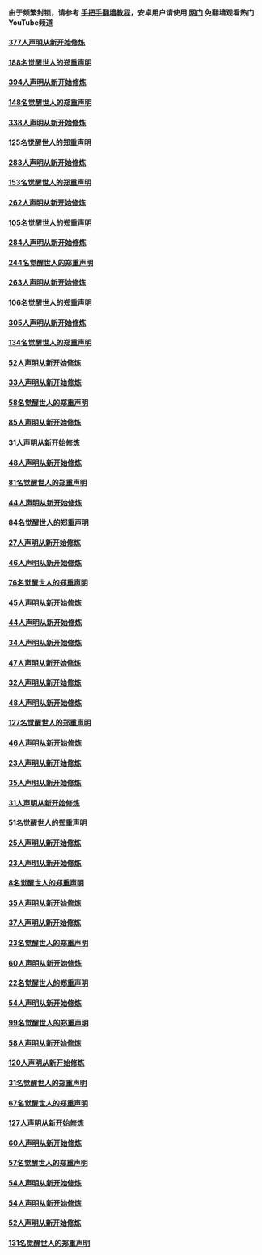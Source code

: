 #### 由于频繁封锁，请参考 [手把手翻墙教程](https://github.com/gfw-breaker/guides/wiki/)，安卓用户请使用 [网门](https://github.com/gfw-breaker/nogfw/blob/master/dl.md?t=05131401) 免翻墙观看热门YouTube频道 

#### [377人声明从新开始修炼](../pages/91/424867.md?t=05131401) 

#### [188名觉醒世人的郑重声明](../pages/91/424866.md?t=05131401) 

#### [394人声明从新开始修炼](../pages/91/423914.md?t=05131401) 

#### [148名觉醒世人的郑重声明](../pages/91/423913.md?t=05131401) 

#### [338人声明从新开始修炼](../pages/91/423540.md?t=05131401) 

#### [125名觉醒世人的郑重声明](../pages/91/423539.md?t=05131401) 

#### [283人声明从新开始修炼](../pages/91/423296.md?t=05131401) 

#### [153名觉醒世人的郑重声明](../pages/91/423295.md?t=05131401) 

#### [262人声明从新开始修炼](../pages/91/423004.md?t=05131401) 

#### [105名觉醒世人的郑重声明](../pages/91/423003.md?t=05131401) 

#### [284人声明从新开始修炼](../pages/91/422707.md?t=05131401) 

#### [244名觉醒世人的郑重声明](../pages/91/422706.md?t=05131401) 

#### [263人声明从新开始修炼](../pages/91/422553.md?t=05131401) 

#### [106名觉醒世人的郑重声明](../pages/91/422552.md?t=05131401) 

#### [305人声明从新开始修炼](../pages/91/422153.md?t=05131401) 

#### [134名觉醒世人的郑重声明](../pages/91/422152.md?t=05131401) 

#### [52人声明从新开始修炼](../pages/91/421846.md?t=05131401) 

#### [33人声明从新开始修炼](../pages/91/421804.md?t=05131401) 

#### [58名觉醒世人的郑重声明](../pages/91/421845.md?t=05131401) 

#### [85人声明从新开始修炼](../pages/91/421769.md?t=05131401) 

#### [31人声明从新开始修炼](../pages/91/421763.md?t=05131401) 

#### [48人声明从新开始修炼](../pages/91/421605.md?t=05131401) 

#### [81名觉醒世人的郑重声明](../pages/91/421656.md?t=05131401) 

#### [44人声明从新开始修炼](../pages/91/421544.md?t=05131401) 

#### [84名觉醒世人的郑重声明](../pages/91/421543.md?t=05131401) 

#### [27人声明从新开始修炼](../pages/91/421465.md?t=05131401) 

#### [46人声明从新开始修炼](../pages/91/421454.md?t=05131401) 

#### [76名觉醒世人的郑重声明](../pages/91/421453.md?t=05131401) 

#### [45人声明从新开始修炼](../pages/91/421452.md?t=05131401) 

#### [44人声明从新开始修炼](../pages/91/421422.md?t=05131401) 

#### [34人声明从新开始修炼](../pages/91/421322.md?t=05131401) 

#### [47人声明从新开始修炼](../pages/91/421264.md?t=05131401) 

#### [32人声明从新开始修炼](../pages/91/421225.md?t=05131401) 

#### [48人声明从新开始修炼](../pages/91/421202.md?t=05131401) 

#### [127名觉醒世人的郑重声明](../pages/91/421224.md?t=05131401) 

#### [46人声明从新开始修炼](../pages/91/421203.md?t=05131401) 

#### [23人声明从新开始修炼](../pages/91/421138.md?t=05131401) 

#### [35人声明从新开始修炼](../pages/91/421122.md?t=05131401) 

#### [31人声明从新开始修炼](../pages/91/421081.md?t=05131401) 

#### [51名觉醒世人的郑重声明](../pages/91/421080.md?t=05131401) 

#### [25人声明从新开始修炼](../pages/91/421020.md?t=05131401) 

#### [23人声明从新开始修炼](../pages/91/420884.md?t=05131401) 

#### [8名觉醒世人的郑重声明](../pages/91/420883.md?t=05131401) 

#### [35人声明从新开始修炼](../pages/91/420809.md?t=05131401) 

#### [37人声明从新开始修炼](../pages/91/420766.md?t=05131401) 

#### [23名觉醒世人的郑重声明](../pages/91/420765.md?t=05131401) 

#### [60人声明从新开始修炼](../pages/91/420727.md?t=05131401) 

#### [22名觉醒世人的郑重声明](../pages/91/420726.md?t=05131401) 

#### [54人声明从新开始修炼](../pages/91/420529.md?t=05131401) 

#### [99名觉醒世人的郑重声明](../pages/91/420528.md?t=05131401) 

#### [58人声明从新开始修炼](../pages/91/420198.md?t=05131401) 

#### [120人声明从新开始修炼](../pages/91/420141.md?t=05131401) 

#### [31名觉醒世人的郑重声明](../pages/91/420197.md?t=05131401) 

#### [67名觉醒世人的郑重声明](../pages/91/420140.md?t=05131401) 

#### [127人声明从新开始修炼](../pages/91/420082.md?t=05131401) 

#### [60人声明从新开始修炼](../pages/91/420081.md?t=05131401) 

#### [57名觉醒世人的郑重声明](../pages/91/420080.md?t=05131401) 

#### [54人声明从新开始修炼](../pages/91/419533.md?t=05131401) 

#### [54人声明从新开始修炼](../pages/91/419532.md?t=05131401) 

#### [52人声明从新开始修炼](../pages/91/419531.md?t=05131401) 

#### [131名觉醒世人的郑重声明](../pages/91/419530.md?t=05131401) 

